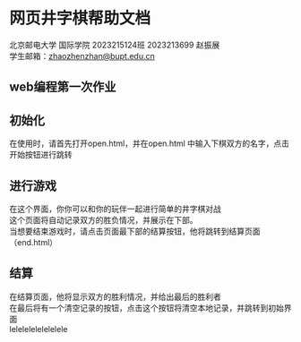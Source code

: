 # 网页井字棋帮助文档
北京邮电大学     国际学院    2023215124班   2023213699 赵振展<br> 
学生邮箱：zhaozhenzhan@bupt.edu.cn<br>
## web编程第一次作业
## 初始化
在使用时，请首先打开open.html，并在open.html 中输入下棋双方的名字，点击开始按钮进行跳转
## 进行游戏
在这个界面，你你可以和你的玩伴一起进行简单的井字棋对战<br> 这个页面将自动记录双方的胜负情况，并展示在下部。<br>
当想要结束游戏时，请点击页面最下部的结算按钮，他将跳转到结算页面（end.html）
## 结算
在结算页面，他将显示双方的胜利情况，并给出最后的胜利者<br>
在最后将有一个清空记录的按钮，点击这个按钮将清空本地记录，并跳转到初始界面<br>
lelelelelelelelele
